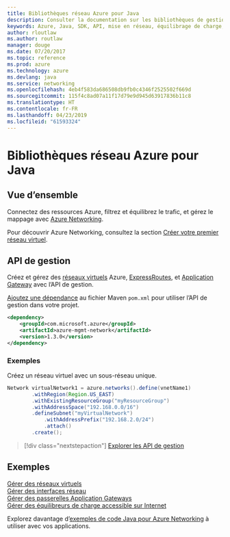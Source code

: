```yaml
---
title: Bibliothèques réseau Azure pour Java
description: Consulter la documentation sur les bibliothèques de gestion de réseau Java
keywords: Azure, Java, SDK, API, mise en réseau, équilibrage de charge, réseau virtuel, sous-réseau
author: rloutlaw
ms.author: routlaw
manager: douge
ms.date: 07/20/2017
ms.topic: reference
ms.prod: azure
ms.technology: azure
ms.devlang: java
ms.service: networking
ms.openlocfilehash: 4eb4f583da686508db9fb0c4346f2525502f669d
ms.sourcegitcommit: 115f4c8ad07a11f17d79e9d945d63917836b11c8
ms.translationtype: HT
ms.contentlocale: fr-FR
ms.lasthandoff: 04/23/2019
ms.locfileid: "61593324"
---
```

# <a name="azure-network-libraries-for-java"></a>Bibliothèques réseau Azure pour Java

## <a name="overview"></a>Vue d’ensemble

Connectez des ressources Azure, filtrez et équilibrez le trafic, et gérez le mappage avec [Azure Networking](/azure/networking/networking-overview).

Pour découvrir Azure Networking, consultez la section [Créer votre premier réseau virtuel](/azure/virtual-network/virtual-network-get-started-vnet-subnet).

## <a name="management-api"></a>API de gestion

Créez et gérez des [réseaux virtuels](/azure/virtual-network/virtual-networks-overview) Azure, [ExpressRoutes](/azure/expressroute/), et [Application Gateway](/azure/application-gateway/) avec l’API de gestion.

[Ajoutez une dépendance](https://maven.apache.org/guides/getting-started/index.html#How_do_I_use_external_dependencies) au fichier Maven `pom.xml` pour utiliser l’API de gestion dans votre projet.  

```XML
<dependency>
    <groupId>com.microsoft.azure</groupId>
    <artifactId>azure-mgmt-network</artifactId>
    <version>1.3.0</version>
</dependency>
```   

### <a name="example"></a>Exemples

Créez un réseau virtuel avec un sous-réseau unique.

```java
Network virtualNetwork1 = azure.networks().define(vnetName1)
        .withRegion(Region.US_EAST)
        .withExistingResourceGroup("myResourceGroup")
        .withAddressSpace("192.168.0.0/16")
        .defineSubnet("myVirtualNetwork")
            .withAddressPrefix("192.168.2.0/24")
            .attach()
        .create();
```

> [!div class="nextstepaction"]
> [Explorer les API de gestion](/java/api/overview/azure/networking/management)

## <a name="samples"></a>Exemples

[Gérer des réseaux virtuels](https://github.com/Azure-Samples/network-java-manage-virtual-network)   
[Gérer des interfaces réseau](https://github.com/Azure-Samples/network-java-manage-network-interface)   
[Gérer des passerelles Application Gateways](https://github.com/Azure-Samples/application-gateway-java-manage-simple-application-gateways)   
[Gérer des équilibreurs de charge accessible sur Internet](https://github.com/Azure-Samples/network-java-manage-internet-facing-load-balancers)   

Explorez davantage d’[exemples de code Java pour Azure Networking](https://azure.microsoft.com/resources/samples/?platform=java&term=network) à utiliser avec vos applications.
